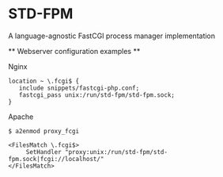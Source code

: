 STD-FPM
=============
A language-agnostic FastCGI process manager implementation

** Webserver configuration examples **

Nginx
```nohighlight
location ~ \.fcgi$ {
   include snippets/fastcgi-php.conf;
   fastcgi_pass unix:/run/std-fpm/std-fpm.sock;
}
```

Apache
```nohighlight
$ a2enmod proxy_fcgi

<FilesMatch \.fcgi$>
     SetHandler "proxy:unix:/run/std-fpm/std-fpm.sock|fcgi://localhost/"
</FilesMatch>
```
